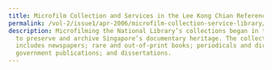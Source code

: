 ```yaml
---
title: Microfilm Collection and Services in the Lee Kong Chian Reference Library
permalink: /vol-2/issue1/apr-2006/microfilm-collection-service-library/
description: Microfilming the National Library’s collections began in the 1950s
  to preserve and archive Singapore’s documentary heritage. The collection
  includes newspapers; rare and out-of-print books; periodicals and directories;
  government publications; and dissertations.
---
```


